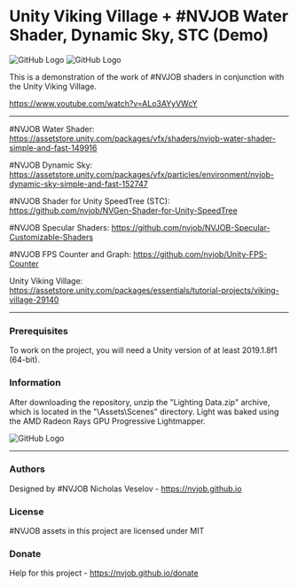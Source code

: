 # Unity Viking Village + #NVJOB Water Shader, Dynamic Sky, STC (Demo)

![GitHub Logo](https://raw.githubusercontent.com/nvjob/Viking-Village-NVJOB-Sky-Water-STC/master/Images/Demo%20(3).png)
![GitHub Logo](https://raw.githubusercontent.com/nvjob/Viking-Village-NVJOB-Sky-Water-STC/master/Images/Demo%20(2).png)

This is a demonstration of the work of #NVJOB shaders in conjunction with the Unity Viking Village.

https://www.youtube.com/watch?v=ALo3AYyVWcY

------------------------------------

#NVJOB Water Shader: https://assetstore.unity.com/packages/vfx/shaders/nvjob-water-shader-simple-and-fast-149916

#NVJOB Dynamic Sky: https://assetstore.unity.com/packages/vfx/particles/environment/nvjob-dynamic-sky-simple-and-fast-152747

#NVJOB Shader for Unity SpeedTree (STC): https://github.com/nvjob/NVGen-Shader-for-Unity-SpeedTree

#NVJOB Specular Shaders: https://github.com/nvjob/NVJOB-Specular-Customizable-Shaders

#NVJOB FPS Counter and Graph: https://github.com/nvjob/Unity-FPS-Counter

Unity Viking Village: https://assetstore.unity.com/packages/essentials/tutorial-projects/viking-village-29140

------------------------------------

### Prerequisites

To work on the project, you will need a Unity version of at least 2019.1.8f1 (64-bit).

### Information

After downloading the repository, unzip the "Lighting Data.zip" archive, which is located in the "\Assets\Scenes\" directory.
Light was baked using the AMD Radeon Rays GPU Progressive Lightmapper.

![GitHub Logo](https://raw.githubusercontent.com/nvjob/Viking-Village-NVJOB-Sky-Water-STC/master/Images/Lighting%20Data.png)

-------------------------------------------------------------------

### Authors
Designed by #NVJOB Nicholas Veselov - https://nvjob.github.io

### License
#NVJOB assets in this project are licensed under MIT

### Donate
Help for this project - https://nvjob.github.io/donate
